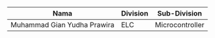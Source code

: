 | Nama  | Division | Sub-Division  |
| ----- | --------- | ---------- |
| Muhammad Gian Yudha Prawira |ELC| Microcontroller |

